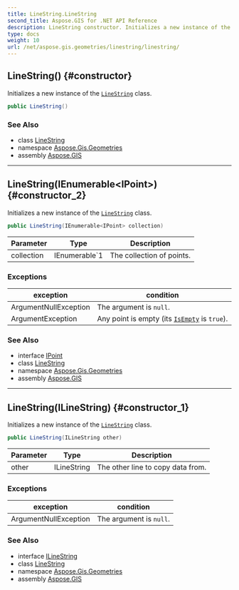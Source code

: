 ```yaml
---
title: LineString.LineString
second_title: Aspose.GIS for .NET API Reference
description: LineString constructor. Initializes a new instance of the LineString class.
type: docs
weight: 10
url: /net/aspose.gis.geometries/linestring/linestring/
---
```

## LineString() {#constructor}

Initializes a new instance of the [`LineString`](../) class.

```csharp
public LineString()
```

### See Also

* class [LineString](../)
* namespace [Aspose.Gis.Geometries](../../linestring/)
* assembly [Aspose.GIS](../../../)

---

## LineString(IEnumerable&lt;IPoint&gt;) {#constructor_2}

Initializes a new instance of the [`LineString`](../) class.

```csharp
public LineString(IEnumerable<IPoint> collection)
```

| Parameter | Type | Description |
| --- | --- | --- |
| collection | IEnumerable`1 | The collection of points. |

### Exceptions

| exception | condition |
| --- | --- |
| ArgumentNullException | The argument is `null`. |
| ArgumentException | Any point is empty (its [`IsEmpty`](../../igeometry/isempty/) is `true`). |

### See Also

* interface [IPoint](../../ipoint/)
* class [LineString](../)
* namespace [Aspose.Gis.Geometries](../../linestring/)
* assembly [Aspose.GIS](../../../)

---

## LineString(ILineString) {#constructor_1}

Initializes a new instance of the [`LineString`](../) class.

```csharp
public LineString(ILineString other)
```

| Parameter | Type | Description |
| --- | --- | --- |
| other | ILineString | The other line to copy data from. |

### Exceptions

| exception | condition |
| --- | --- |
| ArgumentNullException | The argument is `null`. |

### See Also

* interface [ILineString](../../ilinestring/)
* class [LineString](../)
* namespace [Aspose.Gis.Geometries](../../linestring/)
* assembly [Aspose.GIS](../../../)


